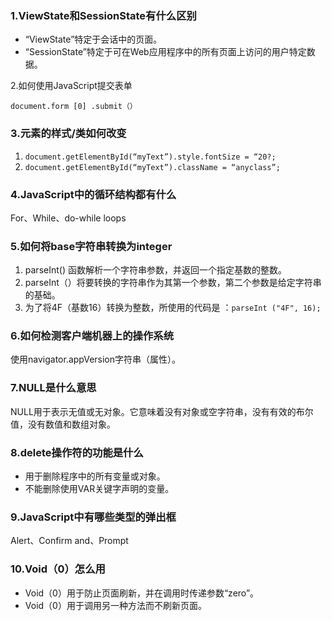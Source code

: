 ### 1.ViewState和SessionState有什么区别

- “ViewState”特定于会话中的页面。
- “SessionState”特定于可在Web应用程序中的所有页面上访问的用户特定数据。

2.如何使用JavaScript提交表单

`document.form [0] .submit（）`

### 3.元素的样式/类如何改变

1. `document.getElementById(“myText”).style.fontSize = “20?;`
2. `document.getElementById(“myText”).className = “anyclass”;`

### 4.JavaScript中的循环结构都有什么

For、While、do-while loops

### 5.如何将base字符串转换为integer

1. parseInt() 函数解析一个字符串参数，并返回一个指定基数的整数。
2. parseInt（）将要转换的字符串作为其第一个参数，第二个参数是给定字符串的基础。
3. 为了将4F（基数16）转换为整数，所使用的代码是 ：`parseInt ("4F", 16);`

### 6.如何检测客户端机器上的操作系统

使用navigator.appVersion字符串（属性）。

### 7.NULL是什么意思

NULL用于表示无值或无对象。它意味着没有对象或空字符串，没有有效的布尔值，没有数值和数组对象。

### 8.delete操作符的功能是什么

- 用于删除程序中的所有变量或对象。
- 不能删除使用VAR关键字声明的变量。

### 9.JavaScript中有哪些类型的弹出框

Alert、Confirm and、Prompt

### 10.Void（0）怎么用

- Void（0）用于防止页面刷新，并在调用时传递参数“zero”。
- Void（0）用于调用另一种方法而不刷新页面。